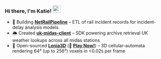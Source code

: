 ### Hi there, I'm Katie! <img src="https://raw.githubusercontent.com/MartinHeinz/MartinHeinz/master/wave.gif" width="24px">

- 🚄 Building [**NetRailPipeline**](https://github.com/Katielocks/NetRailPipeline) – ETL of rail incident records for incident-delay analysis models 
- 🌦️ Created [**uk-midas-client**](https://github.com/Katielocks/uk-midas-client) – SDK powering archive retrieval UK weather lookups across all midas stations  
- 🧬 Open-sourced [**Lenia3D**](https://github.com/Katielocks/Lenia3D) (🚀 **[Play Now!](https://katielocks.github.io/Projects/Lenia3D/)**) – 3D cellular-automata rendering 64³ (up to 256³) voxels in <0.02s per frame
